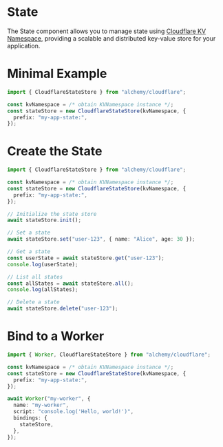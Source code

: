 # State

The State component allows you to manage state using [Cloudflare KV Namespace](https://developers.cloudflare.com/workers/runtime-apis/kv/), providing a scalable and distributed key-value store for your application.

# Minimal Example

```ts
import { CloudflareStateStore } from "alchemy/cloudflare";

const kvNamespace = /* obtain KVNamespace instance */;
const stateStore = new CloudflareStateStore(kvNamespace, {
  prefix: "my-app-state:",
});
```

# Create the State

```ts
import { CloudflareStateStore } from "alchemy/cloudflare";

const kvNamespace = /* obtain KVNamespace instance */;
const stateStore = new CloudflareStateStore(kvNamespace, {
  prefix: "my-app-state:",
});

// Initialize the state store
await stateStore.init();

// Set a state
await stateStore.set("user-123", { name: "Alice", age: 30 });

// Get a state
const userState = await stateStore.get("user-123");
console.log(userState);

// List all states
const allStates = await stateStore.all();
console.log(allStates);

// Delete a state
await stateStore.delete("user-123");
```

# Bind to a Worker

```ts
import { Worker, CloudflareStateStore } from "alchemy/cloudflare";

const kvNamespace = /* obtain KVNamespace instance */;
const stateStore = new CloudflareStateStore(kvNamespace, {
  prefix: "my-app-state:",
});

await Worker("my-worker", {
  name: "my-worker",
  script: "console.log('Hello, world!')",
  bindings: {
    stateStore,
  },
});
```